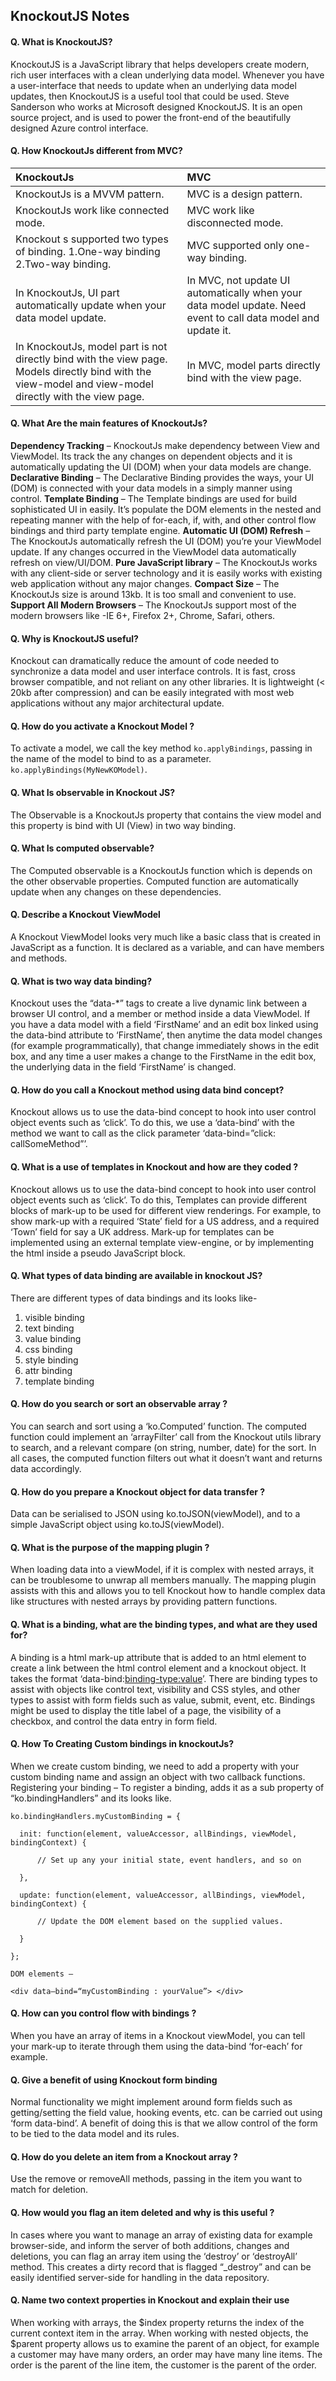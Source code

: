 ## KnockoutJS Notes

#### Q. What is KnockoutJS?

KnockoutJS is a JavaScript library that helps developers create modern, rich user interfaces with a clean underlying data model. Whenever you have a user-interface that needs to update when an underlying data model updates, then KnockoutJS is a useful tool that could be used. Steve Sanderson who works at Microsoft designed KnockoutJS. It is an open source project, and is used to power the front-end of the beautifully designed Azure control interface.

#### Q. How KnockoutJs different from MVC?

|KnockoutJs	                                | MVC                                                                          |
|:------------------------------------------|:-----------------------------------------------------------------------------|  
|KnockoutJs is a MVVM pattern.	            |MVC is a design pattern.                                                      |
|KnockoutJs work like connected mode.	    |MVC work like disconnected mode.                                              |
|Knockout s supported two types of binding. 1.One-way binding 2.Two-way binding. | MVC supported only one-way binding.     |  
|In KnockoutJs, UI part automatically update when your data model update.| In MVC, not update UI automatically when your   data model update. Need event to call data model and update it.                                                           |   
|In KnockoutJs, model part is not directly bind with the view page. Models directly bind with the view-model and view-model directly with the view page.  |  In MVC, model parts directly bind with the view page.                                     |  


#### Q. What Are the main features of KnockoutJs?

**Dependency Tracking** – KnockoutJs make dependency between View and ViewModel. Its track the any changes on dependent objects and it is automatically updating the UI (DOM) when your data models are change.
**Declarative Binding** – The Declarative Binding provides the ways, your UI (DOM) is connected with your data models in a simply manner using control.
**Template Binding** – The Template bindings are used for build sophisticated UI in easily. It’s populate the DOM elements in the nested and repeating manner with the help of for-each, if, with, and other control flow bindings and third party template engine.
**Automatic UI (DOM) Refresh** – The KnockoutJs automatically refresh the UI (DOM) you’re your ViewModel update. If any changes occurred in the ViewModel data automatically refresh on view/UI/DOM.
**Pure JavaScript library** – The KnockoutJs works with any client-side or server technology and it is easily works with existing web application without any major changes.
**Compact Size** – The KnockoutJs size is around 13kb. It is too small and convenient to use.
**Support All Modern Browsers** – The KnockoutJs support most of the modern browsers like -IE 6+, Firefox 2+, Chrome, Safari, others.

#### Q. Why is KnockoutJS useful?

Knockout can dramatically reduce the amount of code needed to synchronize a data model and user interface controls. It is fast, cross browser compatible, and not reliant on any other libraries. It is lightweight (< 20kb after compression) and can be easily integrated with most web applications without any major architectural update.

#### Q. How do you activate a Knockout Model ?

To activate a model, we call the key method <code>ko.applyBindings</code>, passing in the name of the model to bind to as a parameter. <code>ko.applyBindings(MyNewKOModel)</code>.

#### Q. What Is observable in Knockout JS?

The Observable is a KnockoutJs property that contains the view model and this property is bind with UI (View) in two way binding.

#### Q. What Is computed observable?

The Computed observable is a KnockoutJs function which is depends on the other observable properties. Computed function are automatically update when any changes on these dependencies.

#### Q. Describe a Knockout ViewModel

A Knockout ViewModel looks very much like a basic class that is created in JavaScript as a function. It is declared as a variable, and can have members and methods.

#### Q. What is two way data binding?

Knockout uses the “data-*” tags to create a live dynamic link between a browser UI control, and a member or method inside a data ViewModel. If you have a data model with a field ‘FirstName’ and an edit box linked using the data-bind attribute to ‘FirstName’, then anytime the data model changes (for example programmatically), that change immediately shows in the edit box, and any time a user makes a change to the FirstName in the edit box, the underlying data in the field ‘FirstName’ is changed.

#### Q. How do you call a Knockout method using data bind concept?

Knockout allows us to use the data-bind concept to hook into user control object events such as ‘click’. To do this, we use a ‘data-bind’ with the method we want to call as the click parameter ‘data-bind=”click: callSomeMethod”’.

#### Q. What is a use of templates in Knockout and how are they coded ?

Knockout allows us to use the data-bind concept to hook into user control object events such as ‘click’. To do this, Templates can provide different blocks of mark-up to be used for different view renderings. For example, to show mark-up with a required ‘State’ field for a US address, and a required ‘Town’ field for say a UK address. Mark-up for templates can be implemented using an external template view-engine, or by implementing the html inside a pseudo JavaScript block.

#### Q. What types of data binding are available in knockout JS?

There are different types of data bindings and its looks like-

1. visible binding
1. text binding
1. value binding
1. css binding
1. style binding
1. attr binding
1. template binding

#### Q. How do you search or sort an observable array ?

You can search and sort using a ‘ko.Computed’ function. The computed function could implement an ‘arrayFilter’ call from the Knockout utils library to search, and a relevant compare (on string, number, date) for the sort. In all cases, the computed function filters out what it doesn’t want and returns data accordingly.

#### Q. How do you prepare a Knockout object for data transfer ?

Data can be serialised to JSON using ko.toJSON(viewModel), and to a simple JavaScript object using ko.toJS(viewModel).

#### Q. What is the purpose of the mapping plugin ?

When loading data into a viewModel, if it is complex with nested arrays, it can be troublesome to unwrap all members manually. The mapping plugin assists with this and allows you to tell Knockout how to handle complex data like structures with nested arrays by providing pattern functions.

#### Q. What is a binding, what are the binding types, and what are they used for?

A binding is a html mark-up attribute that is added to an html element to create a link between the html control element and a knockout object. It takes the format ‘data-bind:<binding-type:value>’. There are binding types to assist with objects like control text, visibility and CSS styles, and other types to assist with form fields such as value, submit, event, etc. Bindings might be used to display the title label of a page, the visibility of a checkbox, and control the data entry in form field.

#### Q. How To Creating Custom bindings in knockoutJs?

When we create custom binding, we need to add a property with your custom binding name and assign an object with two callback functions.
Registering your binding – To register a binding, adds it as a sub property of “ko.bindingHandlers” and its looks like.

```
ko.bindingHandlers.myCustomBinding = {

  init: function(element, valueAccessor, allBindings, viewModel, bindingContext) {

      // Set up any your initial state, event handlers, and so on

  },

  update: function(element, valueAccessor, allBindings, viewModel, bindingContext) {

      // Update the DOM element based on the supplied values.

  }

};

DOM elements –

<div data–bind=“myCustomBinding : yourValue”> </div>

```

#### Q. How can you control flow with bindings ?

When you have an array of items in a Knockout viewModel, you can tell your mark-up to iterate through them using the data-bind ‘for-each’ for example.

#### Q. Give a benefit of using Knockout form binding

Normal functionality we might implement around form fields such as getting/setting the field value, hooking events, etc. can be carried out using ‘form data-bind’. A benefit of doing this is that we allow control of the form to be tied to the data model and its rules.

#### Q. How do you delete an item from a Knockout array ?

Use the remove or removeAll methods, passing in the item you want to match for deletion.

#### Q. How would you flag an item deleted and why is this useful ?

In cases where you want to manage an array of existing data for example browser-side, and inform the server of both additions, changes and deletions, you can flag an array item using the ‘destroy’ or ‘destroyAll’ method. This creates a dirty record that is flagged “_destroy” and can be easily identified server-side for handling in the data repository.

#### Q. Name two context properties in Knockout and explain their use

When working with arrays, the $index property returns the index of the current context item in the array. When working with nested objects, the $parent property allows us to examine the parent of an object, for example a customer may have many orders, an order may have many line items. The order is the parent of the line item, the customer is the parent of the order.
